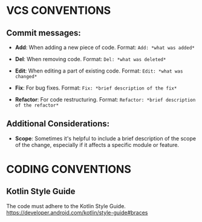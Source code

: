 # VCS CONVENTIONS

## Commit messages:

- **Add**: When adding a new piece of code.
   Format: `Add: *what was added*`
   
- **Del**: When removing code.
   Format: `Del: *what was deleted*`
   
- **Edit**: When editing a part of existing code.
   Format: `Edit: *what was changed*`

- **Fix**: For bug fixes.
   Format: `Fix: *brief description of the fix*`

- **Refactor**: For code restructuring.
   Format: `Refactor: *brief description of the refactor*`

## Additional Considerations:

- **Scope**: Sometimes it's helpful to include a brief description of the scope of the change, especially if it affects a specific module or feature.

# CODING CONVENTIONS

## Kotlin Style Guide

The code must adhere to the Kotlin Style Guide.
https://developer.android.com/kotlin/style-guide#braces